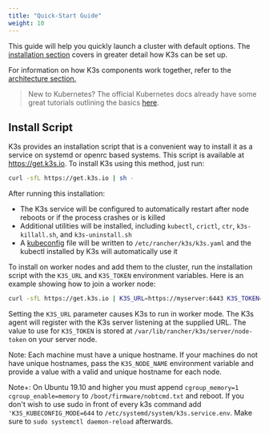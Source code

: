 ```yaml
---
title: "Quick-Start Guide"
weight: 10
---
```


This guide will help you quickly launch a cluster with default options. The [installation section](../installation) covers in greater detail how K3s can be set up.

For information on how K3s components work together, refer to the [architecture section.]({{<baseurl>}}/k3s/latest/en/architecture/#high-availability-with-an-external-db)

> New to Kubernetes? The official Kubernetes docs already have some great tutorials outlining the basics [here](https://kubernetes.io/docs/tutorials/kubernetes-basics/).

Install Script
--------------
K3s provides an installation script that is a convenient way to install it as a service on systemd or openrc based systems. This script is available at https://get.k3s.io. To install K3s using this method, just run:
```bash
curl -sfL https://get.k3s.io | sh -
```

After running this installation:

* The K3s service will be configured to automatically restart after node reboots or if the process crashes or is killed
* Additional utilities will be installed, including `kubectl`, `crictl`, `ctr`, `k3s-killall.sh`, and `k3s-uninstall.sh`
* A [kubeconfig](https://kubernetes.io/docs/concepts/configuration/organize-cluster-access-kubeconfig/) file will be written to `/etc/rancher/k3s/k3s.yaml` and the kubectl installed by K3s will automatically use it

To install on worker nodes and add them to the cluster, run the installation script with the `K3S_URL` and `K3S_TOKEN` environment variables. Here is an example showing how to join a worker node:

```bash
curl -sfL https://get.k3s.io | K3S_URL=https://myserver:6443 K3S_TOKEN=mynodetoken sh -
```
Setting the `K3S_URL` parameter causes K3s to run in worker mode. The K3s agent will register with the K3s server listening at the supplied URL. The value to use for `K3S_TOKEN` is stored at `/var/lib/rancher/k3s/server/node-token` on your server node.

Note: Each machine must have a unique hostname. If your machines do not have unique hostnames, pass the `K3S_NODE_NAME` environment variable and provide a value with a valid and unique hostname for each node.

Note+: On Ubuntu 19.10 and higher you must append `cgroup_memory=1 cgroup_enable=memory` to `/boot/firmware/nobtcmd.txt` and reboot.  If you don't wish to use sudo in front of every k3s command add `'K3S_KUBECONFIG_MODE=644` to `/etc/systemd/system/k3s.service.env`.   Make sure to `sudo systemctl daemon-reload` afterwards.
